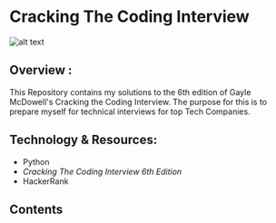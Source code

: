 # Cracking The Coding Interview

![alt text](https://cdn-images-1.medium.com/max/500/0*0-ArICuBgQiHnSik.png)

## Overview :
This Repository contains my solutions to the 6th edition of Gayle McDowell's Cracking the Coding Interview. The purpose for this is to prepare myself for technical interviews for top Tech Companies. 

## Technology & Resources:

* Python
* <i>Cracking The Coding Interview 6th Edition</i>
* HackerRank

## Contents


